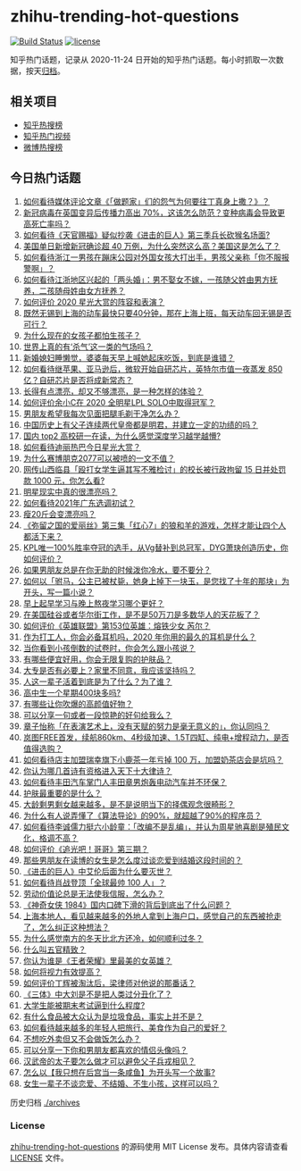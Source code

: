 # zhihu-trending-hot-questions

[![Build Status](https://github.com/justjavac/zhihu-trending-hot-questions/workflows/ci/badge.svg?branch=master)](https://github.com/justjavac/zhihu-trending-hot-questions/actions)
[![license](https://img.shields.io/github/license/justjavac/zhihu-trending-hot-questions)](https://github.com/justjavac/zhihu-trending-hot-questions/blob/master/LICENSE)

知乎热门话题，记录从 2020-11-24 日开始的知乎热门话题。每小时抓取一次数据，按天[归档](./archives)。

## 相关项目

- [知乎热搜榜](https://github.com/justjavac/zhihu-trending-top-search)
- [知乎热门视频](https://github.com/justjavac/zhihu-trending-hot-video)
- [微博热搜榜](https://github.com/justjavac/weibo-trending-hot-search)

## 今日热门话题

<!-- BEGIN -->
<!-- 最后更新时间 Mon Dec 21 2020 07:05:20 GMT+0800 (CST) -->
1. [如何看待媒体评论文章《「做题家」们的怨气为何要往丁真身上撒？》？](https://www.zhihu.com/question/435706809)
1. [新冠病毒在英国变异后传播力高出 70%，这该怎么防范？变种病毒会导致更高死亡率吗？](https://www.zhihu.com/question/435655677)
1. [如何看待《天官赐福》疑似抄袭《进击的巨人》第三季兵长砍猴名场面?](https://www.zhihu.com/question/435668172)
1. [美国单日新增新冠确诊超 40 万例，为什么突然这么高？美国这是怎么了？](https://www.zhihu.com/question/435671309)
1. [如何看待浙江一男孩在蹦床公园对外国女孩大打出手，男孩父亲称「你不服报警啊」？](https://www.zhihu.com/question/435700308)
1. [如何看待江浙地区兴起的「两头婚」：男不娶女不嫁，一孩随父姓由男方抚养，二孩随母姓由女方抚养？](https://www.zhihu.com/question/55590082)
1. [如何评价 2020 星光大赏的阵容和表演？](https://www.zhihu.com/question/435715385)
1. [既然无锡到上海的动车最快只要40分钟，那在上海上班，每天动车回无锡是否可行？](https://www.zhihu.com/question/50077249)
1. [为什么现在的女孩子都怕生孩子？](https://www.zhihu.com/question/412354846)
1. [世界上真的有‘杀气’这一类的气场吗？](https://www.zhihu.com/question/30889739)
1. [新婚媳妇睡懒觉，婆婆每天早上喊她起床吃饭，到底是谁错？](https://www.zhihu.com/question/363383726)
1. [如何看待继苹果、亚马逊后，微软开始自研芯片，英特尔市值一夜蒸发 850 亿？自研芯片是否将成新常态？](https://www.zhihu.com/question/435526851)
1. [长得有点漂亮，却又不够漂亮，是一种怎样的体验？](https://www.zhihu.com/question/64018902)
1. [如何评价余小C在 2020 全明星LPL SOLO中取得冠军？](https://www.zhihu.com/question/435547295)
1. [男朋友希望我每次见面把腿毛剃干净怎么办？](https://www.zhihu.com/question/393801416)
1. [中国历史上有父子连续两代皇帝都是明君，并建立一定的功绩的吗？](https://www.zhihu.com/question/434586119)
1. [国内 top2 高校研一在读，为什么感觉深度学习越学越懵?](https://www.zhihu.com/question/429256719)
1. [如何看待迪丽热巴今日星光大赏？](https://www.zhihu.com/question/435726741)
1. [为什么赛博朋克2077可以被喷的一文不值？](https://www.zhihu.com/question/435698089)
1. [网传山西临县「殴打女学生逼其写不雅检讨」的校长被行政拘留 15 日并处罚款 1000 元，你怎么看?](https://www.zhihu.com/question/435638313)
1. [明星现实中真的很漂亮吗？](https://www.zhihu.com/question/279205349)
1. [如何看待2021年广东选调初试？](https://www.zhihu.com/question/435676873)
1. [瘦20斤会变漂亮吗？](https://www.zhihu.com/question/392591592)
1. [《弥留之国的爱丽丝》第三集「红心7」的狼和羊的游戏，怎样才能让四个人都活下来？](https://www.zhihu.com/question/434426513)
1. [KPL唯一100%胜率夺冠的选手，从Vg替补到总冠军，DYG萧玦创造历史，你如何评价？](https://www.zhihu.com/question/435640917)
1. [如果男朋友总是在你无助的时候泼你冷水，要不要分？](https://www.zhihu.com/question/303987928)
1. [如何以「驸马，公主已被杖毙，她身上掉下一块玉，是您找了十年的那块」为开头，写一篇小说？](https://www.zhihu.com/question/374245416)
1. [早上起早学习与晚上熬夜学习哪个更好？](https://www.zhihu.com/question/284538163)
1. [在美国硅谷或者华尔街工作，是不是50万刀是多数华人的天花板了？](https://www.zhihu.com/question/434197031)
1. [如何评价《英雄联盟》第153位英雄：熔铁少女 芮尔？](https://www.zhihu.com/question/434783446)
1. [作为打工人，你会必备耳机吗，2020 年你用的最久的耳机是什么？](https://www.zhihu.com/question/435398372)
1. [当你看到小孩倒数的试卷时，你会怎么跟小孩说？](https://www.zhihu.com/question/430152573)
1. [有哪些便宜好用，你会无限复购的护肤品？](https://www.zhihu.com/question/383366171)
1. [大专是否有必要上？家里不同意，我应该坚持吗？](https://www.zhihu.com/question/433679529)
1. [人这一辈子活着到底是为了什么？为了谁？](https://www.zhihu.com/question/434440815)
1. [高中生一个星期400块多吗?](https://www.zhihu.com/question/431846644)
1. [有哪些让你吹爆的高颜值好物？](https://www.zhihu.com/question/426328147)
1. [可以分享一句或者一段惊艳的好句给我么？](https://www.zhihu.com/question/428796830)
1. [章子怡称「在表演艺术上，没有天赋的努力是毫无意义的」，你认同吗？](https://www.zhihu.com/question/435590476)
1. [岚图FREE首发，续航860km、4秒级加速、1.5T四缸、纯电+增程动力，是否值得选购？](https://www.zhihu.com/question/435454556)
1. [如何看待店主加盟瑞幸旗下小鹿茶一年亏掉 100 万，加盟奶茶店会是坑吗？](https://www.zhihu.com/question/435558153)
1. [你认为哪几首诗有资格进入天下十大律诗？](https://www.zhihu.com/question/433535946)
1. [如何看待丰田汽车掌门人丰田章男炮轰电动汽车并不环保？](https://www.zhihu.com/question/435618851)
1. [护肤最重要的是什么？](https://www.zhihu.com/question/428147299)
1. [大龄剩男剩女越来越多，是不是说明当下的择偶观念很畸形？](https://www.zhihu.com/question/433540501)
1. [为什么有人说弄懂了《算法导论》的90%，就超越了90%的程序员？](https://www.zhihu.com/question/315201616)
1. [如何看待李诚儒力挺六小龄童：「改编不是乱编」，并认为周星驰喜剧是殖民文化，格调不高？](https://www.zhihu.com/question/434662175)
1. [如何评价《追光吧！哥哥》第三期？](https://www.zhihu.com/question/435595857)
1. [那些男朋友在读博的女生是怎么度过谈恋爱到结婚这段时间的？](https://www.zhihu.com/question/431636463)
1. [《进击的巨人》中艾伦后面为什么要灭世？](https://www.zhihu.com/question/420903695)
1. [如何看待肖战登顶「全球最帅 100 人」？](https://www.zhihu.com/question/435621941)
1. [劳动价值论总是无法使我信服，怎么办？](https://www.zhihu.com/question/435376516)
1. [《神奇女侠 1984》国内口碑下滑的背后到底出了什么问题？](https://www.zhihu.com/question/435563783)
1. [上海本地人，看见越来越多的外地人拿到上海户口，感觉自己的东西被抢走了，怎么纠正这种想法？](https://www.zhihu.com/question/359118802)
1. [为什么感觉南方的冬天比北方还冷，如何顺利过冬？](https://www.zhihu.com/question/435615402)
1. [什么叫五官精致？](https://www.zhihu.com/question/23063787)
1. [你认为谁是《王者荣耀》里最美的女英雄？](https://www.zhihu.com/question/434868507)
1. [如何将视力有效提高？](https://www.zhihu.com/question/307318486)
1. [如何评价丁辉被淘汰后，梁律师对他说的那番话？](https://www.zhihu.com/question/434289720)
1. [《三体》中大刘是不是把人类过分丑化了？](https://www.zhihu.com/question/430084545)
1. [大学生能被期末考试逼到什么程度?](https://www.zhihu.com/question/364258294)
1. [有什么食品被大众认为是垃圾食品，事实上并不是？](https://www.zhihu.com/question/359627010)
1. [如何看待越来越多的年轻人把旅行、美食作为自己的爱好？](https://www.zhihu.com/question/435394615)
1. [不想吃外卖但又不会做饭怎么办？](https://www.zhihu.com/question/316077794)
1. [可以分享一下你和男朋友都喜欢的情侣头像吗？](https://www.zhihu.com/question/411878986)
1. [汉武帝的太子要怎么做才可以避免父子兵戎相见？](https://www.zhihu.com/question/426574867)
1. [怎么以【我只想在后宫当一条咸鱼】为开头写一个故事?](https://www.zhihu.com/question/429283327)
1. [女生一辈子不谈恋爱、不结婚、不生小孩，这样可以吗？](https://www.zhihu.com/question/293463496)
<!-- END -->

历史归档 [./archives](./archives)

### License

[zhihu-trending-hot-questions](https://github.com/justjavac/zhihu-trending-hot-questions) 的源码使用 MIT License 发布。具体内容请查看 [LICENSE](./LICENSE) 文件。
